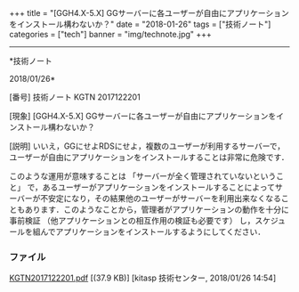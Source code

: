 ﻿+++
title = "[GGH4.X-5.X] GGサーバーに各ユーザーが自由にアプリケーションをインストール構わないか？"
date = "2018-01-26"
tags = ["技術ノート"]
categories = ["tech"]
banner = "img/technote.jpg"
+++

-----------------------------------------------------------------------------------------------------------------------------

*技術ノート

2018/01/26*


[番号]
技術ノート KGTN 2017122201

[現象]
[GGH4.X-5.X]
GGサーバーに各ユーザーが自由にアプリケーションをインストール構わないか？

[説明]
いいえ，GGにせよRDSにせよ，複数のユーザーが利用するサーバーで，ユーザーが自由にアプリケーションをインストールすることは非常に危険です．

このような運用が意味することは
「サーバーが全く管理されていないということ」
で，あるユーザーがアプリケーションをインストールすることによってサーバーが不安定になり，その結果他のユーザーがサーバーを利用出来なくなることもあります．このようなことから，管理者がアプリケーションの動作を十分に事前検証
（他アプリケーションとの相互作用の検証も必要です）
し，スケジュールを組んでアプリケーションをインストールするようにしてください．


### ファイル

 
 


[KGTN2017122201.pdf](http://techreport.kitasp.net/attachments/download/3929/KGTN2017122201.pdf)
 [(37.9 KB)] [kitasp 技術センター, 2018/01/26
14:54]


 


 

